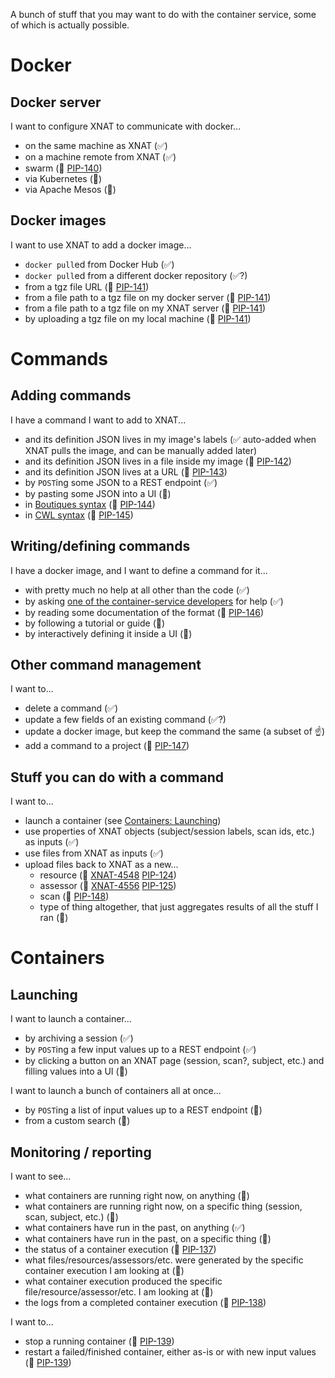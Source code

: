 A bunch of stuff that you may want to do with the container service, some of which is actually possible.

# Docker
## Docker server
I want to configure XNAT to communicate with docker...

* on the same machine as XNAT (:white_check_mark:)
* on a machine remote from XNAT (:white_check_mark:)
* swarm (:no_good: [PIP-140](https://issues.xnat.org/browse/PIP-140))
* via Kubernetes (:no_good:)
* via Apache Mesos (:no_good:)

## Docker images
I want to use XNAT to add a docker image...

* `docker pull`ed from Docker Hub (:white_check_mark:)
* `docker pull`ed from a different docker repository (:white_check_mark:?)
* from a tgz file URL (:no_good: [PIP-141](https://issues.xnat.org/browse/PIP-141))
* from a file path to a tgz file on my docker server (:no_good: [PIP-141](https://issues.xnat.org/browse/PIP-141))
* from a file path to a tgz file on my XNAT server (:no_good: [PIP-141](https://issues.xnat.org/browse/PIP-141))
* by uploading a tgz file on my local machine (:no_good: [PIP-141](https://issues.xnat.org/browse/PIP-141))

# Commands
## Adding commands
I have a command I want to add to XNAT...

* and its definition JSON lives in my image's labels (:white_check_mark: auto-added when XNAT pulls the image, and can be manually added later)
* and its definition JSON lives in a file inside my image (:no_good: [PIP-142](https://issues.xnat.org/browse/PIP-142))
* and its definition JSON lives at a URL (:no_good: [PIP-143](https://issues.xnat.org/browse/PIP-143))
* by `POST`ing some JSON to a REST endpoint (:white_check_mark:)
* by pasting some JSON into a UI (:no_good:)
* in [Boutiques syntax](https://github.com/boutiques/boutiques) (:no_good: [PIP-144](https://issues.xnat.org/browse/PIP-144))
* in [CWL syntax](https://github.com/common-workflow-language/common-workflow-language) (:no_good: [PIP-145](https://issues.xnat.org/browse/PIP-145))

## Writing/defining commands
I have a docker image, and I want to define a command for it...

* with pretty much no help at all other than the code (:white_check_mark:)
* by asking [one of the container-service developers](https://github.com/johnflavin) for help (:white_check_mark:)
* by reading some documentation of the format (:no_good: [PIP-146](https://issues.xnat.org/browse/PIP-146))
* by following a tutorial or guide (:no_good:)
* by interactively defining it inside a UI (:no_good:)

## Other command management
I want to...

* delete a command (:white_check_mark:)
* update a few fields of an existing command (:white_check_mark:?)
* update a docker image, but keep the command the same (a subset of :point_up:)
* add a command to a project (:no_good: [PIP-147](https://issues.xnat.org/browse/PIP-147))

## Stuff you can do with a command
I want to...

* launch a container (see [Containers: Launching](#launching))
* use properties of XNAT objects (subject/session labels, scan ids, etc.) as inputs (:white_check_mark:)
* use files from XNAT as inputs (:white_check_mark:)
* upload files back to XNAT as a new...
    * resource (:no_good: [XNAT-4548](https://issues.xnat.org/browse/XNAT-4548) [PIP-124](https://issues.xnat.org/browse/PIP-124))
    * assessor (:no_good: [XNAT-4556](https://issues.xnat.org/browse/XNAT-4556) [PIP-125](https://issues.xnat.org/browse/PIP-125))
    * scan (:no_good: [PIP-148](https://issues.xnat.org/browse/PIP-148))
    * type of thing altogether, that just aggregates results of all the stuff I ran (:no_good:)

# Containers

## Launching
I want to launch a container...

* by archiving a session (:white_check_mark:)
* by `POST`ing a few input values up to a REST endpoint (:white_check_mark:)
* by clicking a button on an XNAT page (session, scan?, subject, etc.) and filling values into a UI (:no_good:)

I want to launch a bunch of containers all at once...

* by `POST`ing a list of input values up to a REST endpoint (:no_good:)
* from a custom search (:no_good:)

## Monitoring / reporting
I want to see...

* what containers are running right now, on anything (:no_good:)
* what containers are running right now, on a specific thing (session, scan, subject, etc.) (:no_good:)
* what containers have run in the past, on anything (:white_check_mark:)
* what containers have run in the past, on a specific thing (:no_good:)
* the status of a container execution (:no_good: [PIP-137](https://issues.xnat.org/browse/PIP-137))
* what files/resources/assessors/etc. were generated by the specific container execution I am looking at (:no_good:)
* what container execution produced the specific file/resource/assessor/etc. I am looking at (:no_good:)
* the logs from a completed container execution (:no_good: [PIP-138](https://issues.xnat.org/browse/PIP-138))

I want to...

* stop a running container (:no_good: [PIP-139](https://issues.xnat.org/browse/PIP-139))
* restart a failed/finished container, either as-is or with new input values (:no_good: [PIP-139](https://issues.xnat.org/browse/PIP-139))
